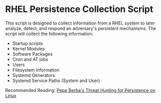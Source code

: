 RHEL Persistence Collection Script
===================================
This script is designed to collect information from a RHEL system to later analyze, detect, and respond an adversary's persistent mechanisms.  The script will collect the following information:

* Startup scripts  
* Kernel Modules
* Software Packages
* Cron and AT jobs
* Users
* Filesystem Information
* Systemd Generators
* Systemd Service Paths (System and User)

Recommended Reading: [Pepe Berba's Threat Hunting for Persistence on Linux](https://pberba.github.io/security/2021/11/23/linux-threat-hunting-for-persistence-account-creation-manipulation/#introduction)